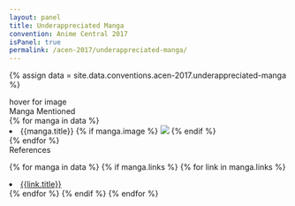 ```yaml
---
layout: panel
title: Underappreciated Manga
convention: Anime Central 2017
isPanel: true
permalink: /acen-2017/underappreciated-manga/
---
```


{% assign data = site.data.conventions.acen-2017.underappreciated-manga %}

<div class="manga-list">
<div class="manga-img default"> hover for image </div>
<div class="manga-header"> Manga Mentioned </div>
{% for manga in data %}
  <li class="manga-item">
    {{manga.title}}
    {% if manga.image %}
      <img class="manga-img" src="/images/conventions/{{manga.image}}" />
    {% endif %}
  </li>
{% endfor %}
</div>

<div class="manga-header"> References </div>

{% for manga in data %}
{% if manga.links %}
{% for link in manga.links %}
  <li class="manga-link">
    <a href="{{link.url}}">{{link.title}}</a>
  </li>
{% endfor %}
{% endif %}
{% endfor %}
